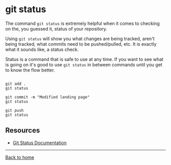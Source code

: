 # git status

The command `git status` is extremely helpful when it comes to checking on the, you guessed it, status of your repository.

Using `git status` will show you what changes are being tracked, aren't being tracked, what commits need to be pushed/pulled, etc.
It is exactly what it sounds like, a status check.

Status is a command that is safe to use at any time. 
If you want to see what is going on it's good to use `git status` in between commands until you get to know the flow better.

```

git add .
git status

git commit -m "Modified landing page" 
git status

git push 
git status
```

## Resources 

- [Git Status Documentation](https://git-scm.com/docs/git-status)

---

[Back to home](../Readme.md)

